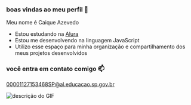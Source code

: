 ### boas vindas ao meu perfil 💙

Meu nome é Caique Azevedo 

 - Estou estudando na [Alura](https://www.alura.com.br)
 - Estou me desenvolvendo na linguagem JavaScript
 - Utilizo esse espaço para minha organização e compartilhamento dos meus projetos desenvolvidos

### você entra em contato comigo 📫

00001127153468SP@al.educacao.sp.gov.br


![descrição do GIF](https://media1.tenor.com/m/IqpFZ5YdmTIAAAAC/escanor-sacred-axe-rhitto.gif)
